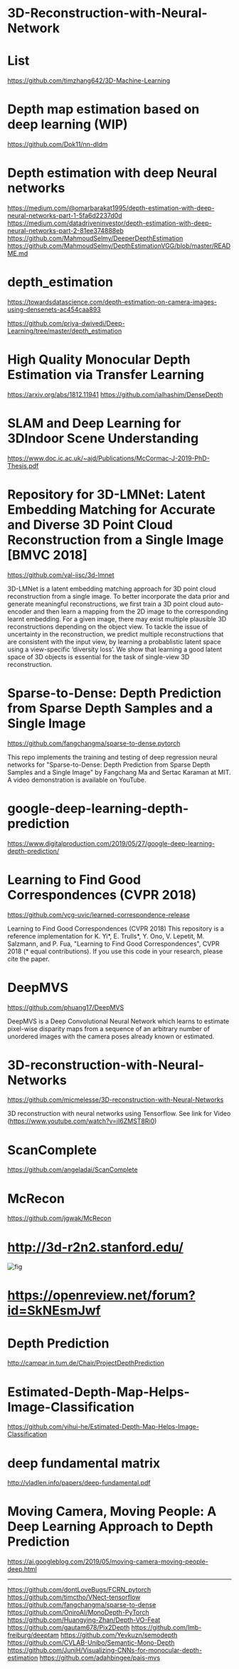 # 3D-Reconstruction-with-Neural-Network

# List
https://github.com/timzhang642/3D-Machine-Learning

# Depth map estimation based on deep learning (WIP)

https://github.com/Dok11/nn-dldm

# Depth estimation with deep Neural networks
https://medium.com/@omarbarakat1995/depth-estimation-with-deep-neural-networks-part-1-5fa6d2237d0d
https://medium.com/datadriveninvestor/depth-estimation-with-deep-neural-networks-part-2-81ee374888eb
https://github.com/MahmoudSelmy/DeeperDepthEstimation
https://github.com/MahmoudSelmy/DepthEstimationVGG/blob/master/README.md

# depth_estimation
https://towardsdatascience.com/depth-estimation-on-camera-images-using-densenets-ac454caa893

https://github.com/priya-dwivedi/Deep-Learning/tree/master/depth_estimation

# High Quality Monocular Depth Estimation via Transfer Learning 
https://arxiv.org/abs/1812.11941
https://github.com/ialhashim/DenseDepth

# SLAM and Deep Learning for 3DIndoor Scene Understanding

https://www.doc.ic.ac.uk/~ajd/Publications/McCormac-J-2019-PhD-Thesis.pdf

# Repository for 3D-LMNet: Latent Embedding Matching for Accurate and Diverse 3D Point Cloud Reconstruction from a Single Image [BMVC 2018]

https://github.com/val-iisc/3d-lmnet 

3D-LMNet is a latent embedding matching approach for 3D point cloud reconstruction from a single image. To better incorporate the data prior and generate meaningful reconstructions, we first train a 3D point cloud auto-encoder and then learn a mapping from the 2D image to the corresponding learnt embedding. For a given image, there may exist multiple plausible 3D reconstructions depending on the object view. To tackle the issue of uncertainty in the reconstruction, we predict multiple reconstructions that are consistent with the input view, by learning a probablistic latent space using a view-specific ‘diversity loss’. We show that learning a good latent space of 3D objects is essential for the task of single-view 3D reconstruction.

# Sparse-to-Dense: Depth Prediction from Sparse Depth Samples and a Single Image

https://github.com/fangchangma/sparse-to-dense.pytorch 

This repo implements the training and testing of deep regression neural networks for "Sparse-to-Dense: Depth Prediction from Sparse Depth Samples and a Single Image" by Fangchang Ma and Sertac Karaman at MIT. A video demonstration is available on YouTube.

# google-deep-learning-depth-prediction
https://www.digitalproduction.com/2019/05/27/google-deep-learning-depth-prediction/

# Learning to Find Good Correspondences (CVPR 2018)

https://github.com/vcg-uvic/learned-correspondence-release 

Learning to Find Good Correspondences (CVPR 2018) This repository is a reference implementation for K. Yi*, E. Trulls*, Y. Ono, V. Lepetit, M. Salzmann, and P. Fua, "Learning to Find Good Correspondences", CVPR 2018 (* equal contributions). If you use this code in your research, please cite the paper.

# DeepMVS

https://github.com/phuang17/DeepMVS 

DeepMVS is a Deep Convolutional Neural Network which learns to estimate pixel-wise disparity maps from a sequence of an arbitrary number of unordered images with the camera poses already known or estimated.

# 3D-reconstruction-with-Neural-Networks

https://github.com/micmelesse/3D-reconstruction-with-Neural-Networks

3D reconstruction with neural networks using Tensorflow. See link for Video (https://www.youtube.com/watch?v=iI6ZMST8Ri0) 

# ScanComplete

https://github.com/angeladai/ScanComplete

# McRecon

https://github.com/jgwak/McRecon

# http://3d-r2n2.stanford.edu/
![fig](http://3d-r2n2.stanford.edu/imgs/overview.png)


# https://openreview.net/forum?id=SkNEsmJwf

# Depth Prediction
http://campar.in.tum.de/Chair/ProjectDepthPrediction

# Estimated-Depth-Map-Helps-Image-Classification
https://github.com/yihui-he/Estimated-Depth-Map-Helps-Image-Classification


# deep fundamental matrix
http://vladlen.info/papers/deep-fundamental.pdf

# Moving Camera, Moving People: A Deep Learning Approach to Depth Prediction 
https://ai.googleblog.com/2019/05/moving-camera-moving-people-deep.html


-------

https://github.com/dontLoveBugs/FCRN_pytorch
https://github.com/timctho/VNect-tensorflow
https://github.com/fangchangma/sparse-to-dense
https://github.com/OniroAI/MonoDepth-PyTorch
https://github.com/Huangying-Zhan/Depth-VO-Feat
https://github.com/gautam678/Pix2Depth
https://github.com/lmb-freiburg/deeptam
https://github.com/Yevkuzn/semodepth
https://github.com/CVLAB-Unibo/Semantic-Mono-Depth
https://github.com/JunjH/Visualizing-CNNs-for-monocular-depth-estimation
https://github.com/adahbingee/pais-mvs
